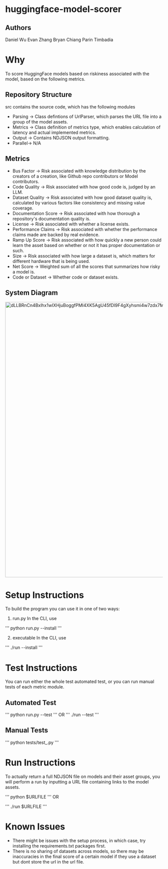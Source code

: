 # huggingface-model-scorer

## Authors
Daniel Wu
Evan Zhang
Bryan Chiang
Parin Timbadia

# Why

To score HuggingFace models based on riskiness associated with the model, based on the following metrics.

## Repository Structure

src contains the source code, which has the following modules
- Parsing -> Class defintions of UrlParser, which parses the URL file into a group of the model assets.
- Metrics -> Class definition of metrics type, which enables calculation of latency and actual implemented metrics.
- Output  -> Contains NDJSON output formatting.
- Parallel-> N/A

## Metrics
  - Bus Factor          -> Risk associated with knowledge distribution by the creators of a creation, like Github repo contributors or Model contributors.
  - Code Quality        -> Risk associated with how good code is, judged by an LLM.
  - Dataset Quality     -> Risk associated with how good dataset quality is, calculated by various factors like consistency and missing value coverage.
  - Documentation Score -> Risk associated with how thorough a repository's documentation quality is.
  - License             -> Risk associated with whether a license exists.
  - Performance Claims  -> Risk associated with whether the performance claims made are backed by real evidence.
  - Ramp Up Score       -> Risk associated with how quickly a new person could learn the asset based on whether or not it has proper documentation or such.
  - Size                -> Risk associated with how large a dataset is, which matters for different hardware that is being used.
  - Net Score           -> Weighted sum of all the scores that summarizes how risky a model is.
  - Code or Dataset     -> Whether code or dataset exists.

## System Diagram

<img width="1981" height="881" alt="dLLBRnCn4Bxlhx1wIXHjuBoggfPMI4XK5AgU45fDl9F4gXyhsmi4w7zdx7MztYHSE6maVpFppNjoxJnOFoXPkMUXUx2W69VWt8ttLcm6Zn-uqO_Y5xAtLTK3VuOTCj9pGk_Oxuens3XlWVlHZ3qAZn5dh6Q3bGqZSNgQ7nfj2P01-bPq4xPYq8iMTTSReVrYcK0xw5OXHSHTn5xe6_tT" src="https://github.com/user-attachments/assets/d7294861-7016-48c5-92b0-785f46b3f1de" />


# Setup Instructions

To build the program you can use it in one of two ways:

1. run.py
In the CLI, use

'''
python run.py --install
'''

2. executable
In the CLI, use

'''
./run --install
'''

# Test Instructions
You can run either the whole test automated test, or you can run manual tests of each metric module.

## Automated Test
'''
python run.py --test
'''
OR
'''
./run --test
'''

## Manual Tests

'''
python tests/test_<metric>.py
'''

# Run Instructions

To actually return a full NDJSON file on models and their asset groups, you will perform a run by inputting a URL file containing links to the model assets.

'''
python $URLFILE
'''
OR

'''
./run $URLFILE
'''
# Known Issues

- There might be issues with the setup process, in which case, try installing the requirements.txt packages first.
- There is no sharing of datasets across models, so there may be inaccuracies in the final score of a certain model if they use a dataset but dont store the url in the url file.
